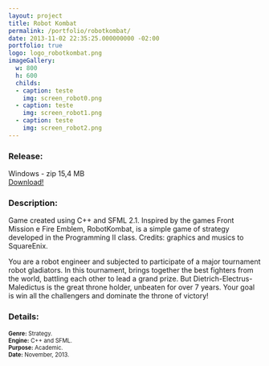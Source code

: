 ```yaml
---
layout: project
title: Robot Kombat
permalink: /portfolio/robotkombat/
date: 2013-11-02 22:35:25.000000000 -02:00
portfolio: true
logo: logo_robotkombat.png
imageGallery:
  w: 800
  h: 600
  childs:
  - caption: teste
    img: screen_robot0.png
  - caption: teste
    img: screen_robot1.png
  - caption: teste
    img: screen_robot2.png
---
```


 <span/>

### Release:

<div class="box">
Windows - zip 15,4 MB
<a href="https://dl.dropboxusercontent.com/u/90839850/Games/RobotKombat.zip" target="_blank">
<div class="box-link">
Download!
</div>
</a>
</div>

### Description:

Game created using C++ and SFML 2.1.
Inspired by the games Front Mission e Fire Emblem, RobotKombat,
is a simple game of strategy developed in the Programming II class.
Credits: graphics and musics  to SquareEnix.

You are a robot engineer and subjected to participate of a major tournament robot gladiators. In this tournament, brings together the best fighters from the world, battling each other to lead a grand prize. But Dietrich-Electrus-Maledictus is the great throne holder, unbeaten for over 7 years. Your goal is win all the challengers and dominate the throne of victory!

### Details:
<p style="font-size:0.8em">
<strong>Genre:</strong> Strategy.<br>
<strong>Engine:</strong> C++ and SFML.<br>
<strong>Purpose:</strong> Academic.<br>
<strong>Date:</strong> November, 2013.<br>
</p>
